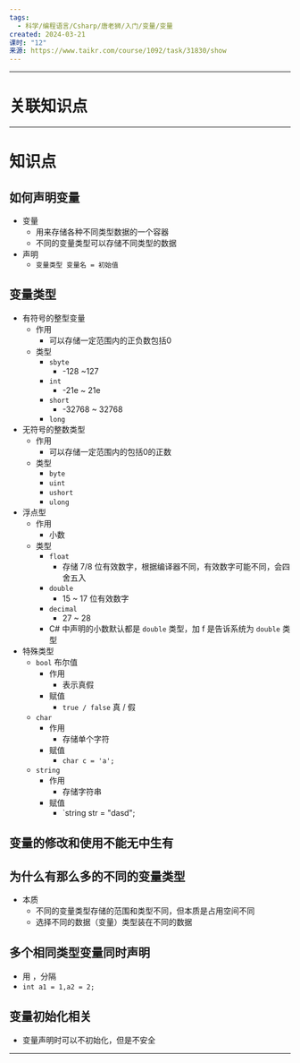 ```yaml
---
tags:
  - 科学/编程语言/Csharp/唐老狮/入门/变量/变量
created: 2024-03-21
课时: "12"
来源: https://www.taikr.com/course/1092/task/31830/show
---
```


---
# 关联知识点


---
# 知识点

## 如何声明变量

- 变量
	- 用来存储各种不同类型数据的一个容器
	- 不同的变量类型可以存储不同类型的数据
- 声明
	- `变量类型 变量名 = 初始值`
## 变量类型

- 有符号的整型变量
	- 作用
		- 可以存储一定范围内的正负数包括0
	- 类型
		- `sbyte`
			- -128 ~127
		- `int`
			- -21e ~ 21e
		- `short`
			- -32768 ~ 32768 
		- `long`
- 无符号的整数类型
	- 作用
		- 可以存储一定范围内的包括0的正数
	- 类型
		- `byte`
		- `uint`
		- `ushort`
		- `ulong`
- 浮点型
	- 作用
		- 小数
	- 类型
		- `float`
			- 存储 7/8 位有效数字，根据编译器不同，有效数字可能不同，会四舍五入
		- `double`
			- 15 ~ 17 位有效数字
		- `decimal`
			- 27 ~ 28
		- C# 中声明的小数默认都是 `double` 类型，加 f 是告诉系统为 `double` 类型
- 特殊类型
	- `bool` 布尔值
		- 作用
			- 表示真假
		- 赋值
			- `true / false` 真 / 假
	- `char`
		- 作用
			- 存储单个字符
		- 赋值
			- `char c = 'a';` 
	- `string`
		- 作用
			- 存储字符串
		- 赋值
			- `string str = "dasd";
## 变量的修改和使用不能无中生有


## 为什么有那么多的不同的变量类型

- 本质
	- 不同的变量类型存储的范围和类型不同，但本质是占用空间不同
	- 选择不同的数据（变量）类型装在不同的数据
## 多个相同类型变量同时声明

- 用 ，分隔
- `int a1 = 1,a2 = 2;`
## 变量初始化相关

- 变量声明时可以不初始化，但是不安全
---



